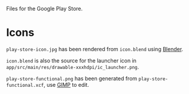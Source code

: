 Files for the Google Play Store.

# Icons
`play-store-icon.jpg` has been rendered from `icon.blend` using
[Blender](https://www.blender.org/download/).

`icon.blend` is also the source for the launcher icon in
`app/src/main/res/drawable-xxxhdpi/ic_launcher.png`.

`play-store-functional.png` has been generated from
`play-store-functional.xcf`, use [GIMP](https://www.gimp.org/downloads/)
to edit.
